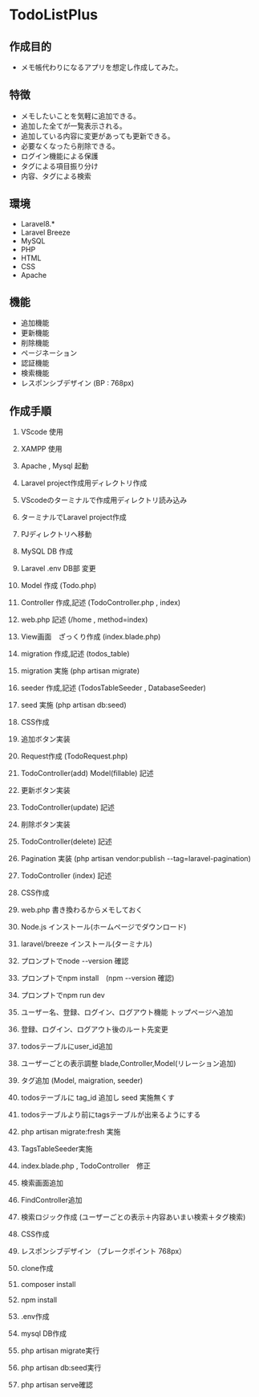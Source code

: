 # TodoListPlus  
  
## 作成目的  
- メモ帳代わりになるアプリを想定し作成してみた。  
  
## 特徴  
- メモしたいことを気軽に追加できる。  
- 追加した全てが一覧表示される。  
- 追加している内容に変更があっても更新できる。  
- 必要なくなったら削除できる。 
- ログイン機能による保護
- タグによる項目振り分け
- 内容、タグによる検索
  
## 環境  
- Laravel8.*  
- Laravel Breeze  
- MySQL  
- PHP  
- HTML  
- CSS  
- Apache  
  
## 機能  
- 追加機能  
- 更新機能  
- 削除機能  
- ページネーション  
- 認証機能
- 検索機能  
- レスポンシブデザイン  (BP : 768px)
  
## 作成手順  
01. VScode 使用　　
02. XAMPP 使用  
03. Apache , Mysql 起動  
04. Laravel project作成用ディレクトリ作成
05. VScodeのターミナルで作成用ディレクトリ読み込み  
06. ターミナルでLaravel project作成  
07. PJディレクトリへ移動
07. MySQL DB 作成  
08. Laravel .env DB部 変更  
09. Model 作成 (Todo.php)  
10. Controller 作成,記述 (TodoController.php , index)  
11. web.php 記述 (/home , method=index)  
12. View画面　ざっくり作成 (index.blade.php) 
13. migration 作成,記述 (todos_table)  
14. migration 実施 (php artisan migrate)  
15. seeder 作成,記述 (TodosTableSeeder , DatabaseSeeder)  
16. seed 実施 (php artisan db:seed)  
17. CSS作成  
18. 追加ボタン実装  
19. Request作成 (TodoRequest.php)
20. TodoController(add) Model(fillable) 記述  
21. 更新ボタン実装
22. TodoController(update) 記述  
23. 削除ボタン実装  
24. TodoController(delete) 記述  
25. Pagination 実装  (php artisan vendor:publish --tag=laravel-pagination)
26. TodoController (index) 記述  
27. CSS作成  
  
28. web.php 書き換わるからメモしておく  
29. Node.js インストール(ホームページでダウンロード)  
30. laravel/breeze インストール(ターミナル)  
31. プロンプトでnode --version 確認
32. プロンプトでnpm install　(npm --version 確認)  
33. プロンプトでnpm run dev  
34. ユーザー名、登録、ログイン、ログアウト機能 トップページへ追加  
35. 登録、ログイン、ログアウト後のルート先変更  
36. todosテーブルにuser_id追加
37. ユーザーごとの表示調整  blade,Controller,Model(リレーション追加)  
38. タグ追加 (Model, maigration, seeder)  
39. todosテーブルに tag_id 追加し seed 実施無くす  
40. todosテーブルより前にtagsテーブルが出来るようにする  
41. php artisan migrate:fresh 実施  
42. TagsTableSeeder実施
43. index.blade.php , TodoController　修正  
44. 検索画面追加  
45. FindController追加  
46. 検索ロジック作成 (ユーザーごとの表示＋内容あいまい検索＋タグ検索)  
47. CSS作成  
48. レスポンシブデザイン （ブレークポイント 768px）  
  
49. clone作成  
50. composer install  
51. npm install  
52. .env作成  
53. mysql DB作成  
54. php artisan migrate実行  
55. php artisan db:seed実行  
56. php artisan serve確認  


